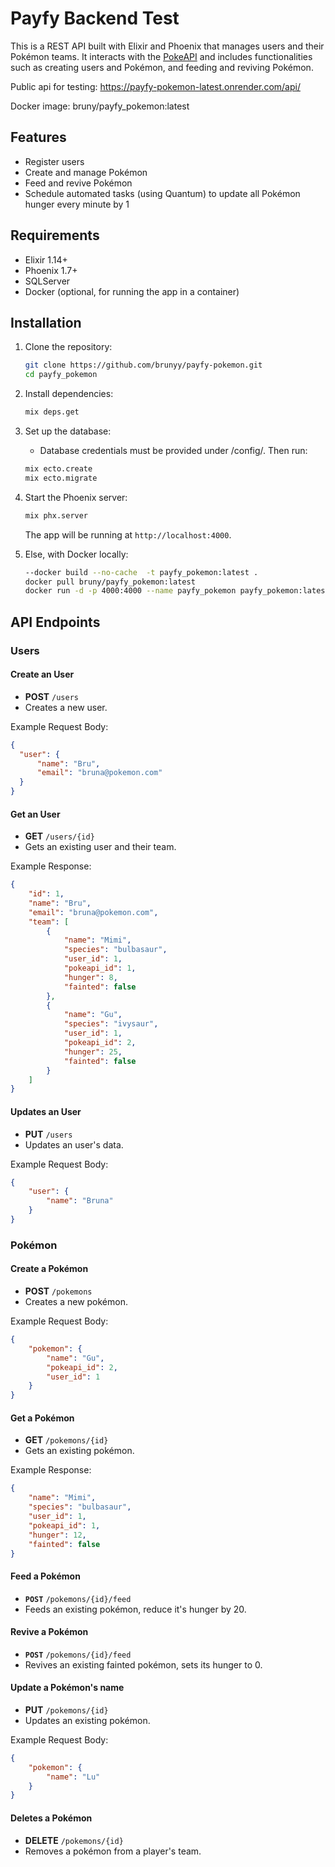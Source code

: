# Payfy Backend Test

This is a REST API built with Elixir and Phoenix that manages users and their Pokémon teams. It interacts with the [PokeAPI](https://pokeapi.co/) and includes functionalities such as creating users and Pokémon, and feeding and reviving Pokémon.

Public api for testing: https://payfy-pokemon-latest.onrender.com/api/

Docker image: bruny/payfy_pokemon:latest

## Features
- Register users
- Create and manage Pokémon
- Feed and revive Pokémon
- Schedule automated tasks (using Quantum) to update all Pokémon hunger every minute by 1

## Requirements
- Elixir 1.14+
- Phoenix 1.7+
- SQLServer
- Docker (optional, for running the app in a container)

## Installation

1. Clone the repository:

    ```bash
    git clone https://github.com/brunyy/payfy-pokemon.git
    cd payfy_pokemon
    ```

2. Install dependencies:

    ```bash
    mix deps.get
    ```

3. Set up the database:
    - Database credentials must be provided under /config/. Then run:

    ```bash
    mix ecto.create
    mix ecto.migrate
    ```

4. Start the Phoenix server:

    ```bash
    mix phx.server
    ```

    The app will be running at `http://localhost:4000`.

5. Else, with Docker locally:
        
      ```bash
      --docker build --no-cache  -t payfy_pokemon:latest .
      docker pull bruny/payfy_pokemon:latest
      docker run -d -p 4000:4000 --name payfy_pokemon payfy_pokemon:latest
      ```

## API Endpoints

### Users

#### Create an User
- **POST** `/users`
- Creates a new user.

Example Request Body:
```json
{
  "user": {
      "name": "Bru",
      "email": "bruna@pokemon.com"
  }
}
```

#### Get an User 
- **GET** `/users/{id}`
- Gets an existing user and their team.

Example Response:
```json
{
    "id": 1,
    "name": "Bru",
    "email": "bruna@pokemon.com",
    "team": [
        {
            "name": "Mimi",
            "species": "bulbasaur",
            "user_id": 1,
            "pokeapi_id": 1,
            "hunger": 8,
            "fainted": false
        },
        {
            "name": "Gu",
            "species": "ivysaur",
            "user_id": 1,
            "pokeapi_id": 2,
            "hunger": 25,
            "fainted": false
        }
    ]
}
````

#### Updates an User
- **PUT** `/users`
- Updates an user's data.

Example Request Body:
```json
{
    "user": {
        "name": "Bruna"
    }
}
```

### Pokémon

#### Create a Pokémon
- **POST** `/pokemons`
- Creates a new pokémon.

Example Request Body:
```json
{
    "pokemon": {
        "name": "Gu",
        "pokeapi_id": 2,
        "user_id": 1
    }
}
```

#### Get a Pokémon 
- **GET** `/pokemons/{id}`
- Gets an existing pokémon.

Example Response:
```json
{
    "name": "Mimi",
    "species": "bulbasaur",
    "user_id": 1,
    "pokeapi_id": 1,
    "hunger": 12,
    "fainted": false
}
```

#### Feed a Pokémon 
- **`POST`** `/pokemons/{id}/feed`
- Feeds an existing pokémon, reduce it's hunger by 20.

#### Revive a Pokémon 
- **`POST`** `/pokemons/{id}/feed`
- Revives an existing fainted pokémon, sets its hunger to 0.

#### Update a Pokémon's name
- **PUT** `/pokemons/{id}`
- Updates an existing pokémon.

Example Request Body:
```json
{
    "pokemon": {
        "name": "Lu"
    }
}
``` 

#### Deletes a Pokémon
- **DELETE** `/pokemons/{id}`
- Removes a pokémon from a player's team.





